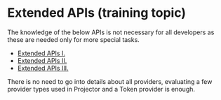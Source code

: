 # Extended APIs (training topic)



The knowledge of the below APIs is not necessary for all developers as these are needed only for more special tasks.

- [Extended APIs I.](ExtendedApis1)
- [Extended APIs II.](ExtendedApis2)
- [Extended APIs III.](ExtendedApis3)

There is no need to go into details about all providers, evaluating a few provider types used in Projector and a Token provider is enough.